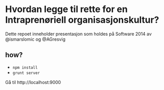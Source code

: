 # Hvordan legge til rette for en Intraprenøriell organisasjonskultur?
Dette repoet inneholder presentasjon som holdes på Software 2014 av @ismarslomic og @AGresvig

## how?

* `npm install`
* `grunt server`

Gå til http://localhost:9000